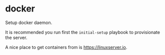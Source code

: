 # docker

Setup docker daemon.

It is recommended you run first the `initial-setup` playbook to provisionate the server.

A nice place to get containers from is <https://linuxserver.io>.


